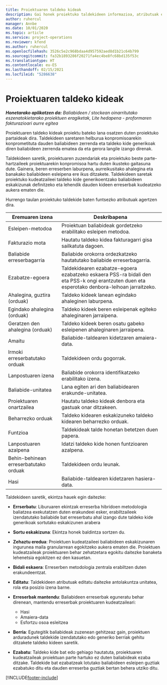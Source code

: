 ```yaml
---
title: Proiektuaren taldeko kideak
description: Gai honek proiektuko taldekideen informazioa, atributuak eta programazioa lantzeko moduari buruzko informazioa eskaintzen du.
author: ruhercul
manager: Annbe
ms.date: 10/01/2020
ms.topic: article
ms.service: project-operations
ms.reviewer: kfend
ms.author: ruhercul
ms.openlocfilehash: 3526c5e2c968bdaa4d957592aed8d1b21c64b799
ms.sourcegitcommit: fa32b1893286f20271fa4ec4be8fc68bd135f53c
ms.translationtype: HT
ms.contentlocale: eu-ES
ms.lasthandoff: 02/15/2021
ms.locfileid: "5286638"
---
```

# <a name="project-team-members"></a>Proiektuaren taldeko kideak

_**Honetarako aplikatzen da:** Baliabideen / stockean oinarritutako eszenatokietarako proiektuen eragiketak, Lite hedapena - proformaren fakturazioari aurre egitea_

Proiektuaren taldeko kideak proiektu bateko lana osatzen duten proiektuko partaideak dira. Taldekideen saretaren helburua konpromisoarekin konprometituta dauden baliabideen zerrenda eta taldeko kide generikoak diren baliabideen zerrenda ematea da eta gerora langile izango direnak.

Taldekideen saretik, proiektuaren zuzendariak eta proiektuko beste parte-hartzaileek proiektuarekin konpromisoa hartu duten ikusteko gaitasuna dute. Gainera, beren erreserben laburpena, aurreikusitako ahalegina eta banakako baliabideen esleipena ere ikus ditzakete. Taldekideen saretak proiektuko kudeatzaileei taldeko kide generikoentzako baliabideen eskakizunak definitzeko eta lehendik dauden kideen erreserbak kudeatzeko aukera ematen die.

Hurrengo taulan proiektuko taldekide baten funtsezko atributuak agertzen dira.

| Eremuaren izena          | Deskribapena                                                                                                                                                                  |
|--------------------------|-----------------------------------------------------------------------------------------------------------------------------------------------------------------------------------|
| Esleipen-metodoa        | Proiektuan baliabideak gordetzeko erabilitako esleipen metodoa.                                                                         |
| Fakturazio mota             | Hautatu taldeko kidea fakturagarri gisa sailkatuta dagoen.                                                                                                                                       |
| Baliabide erreserbagarria        | Baliabide orokorra ordezkatzeko hautatutako baliabide erreserbagarria.                                                                                                                   |
| Ezabatze-egoera            | Taldekidearen ezabatze-egoera ezabatzeko eskaera PSS-ra bidali den eta PSS-k ongi erantzuten duen eta esperotako denbora-leihoan jarraitzeko. |
| Ahalegina, guztira (orduak)     | Taldeko kideek lanean egindako ahaleginen laburpena.                                                                                                                         |
| Egindako ahalegina (orduak) | Taldeko kideek beren esleipenak egiteko ahaleginaren jarraipena.                                                                                           |
| Geratzen den ahalegina (orduak) | Taldeko kideek beren osatu gabeko esleipenen ahaleginaren jarraipena.                                                                                    |
| Amaitu                   | Baliabide-taldearen kidetzaren amaiera-data.                                                                                                                                            |
| Irmoki erreserbatutako orduak        | Taldekideen ordu gogorrak.                                                                                                                                                                |
| Lanpostuaren izena            | Baliabide orokorra identifikatzeko erabilitako izena.                                                                                                                                   |
| Baliabide-unitatea          | Lana egiten ari den baliabidearen erakunde-unitatea.                                                                                                                      |
| Proiektuaren onartzailea         | Hautatu taldeko kideak denbora eta gastuak onar ditzakeen.                                                                                                                     |
| Beharrezko orduak           | Taldeko kidearen eskakizuneko taldeko kidearen beharrezko orduak.                                                                                                                       |
| Funtzioa                     | Taldekideak talde honetan betetzen duen papera.                                                                                                                                |
| Lanpostuaren azalpena     | Idatzi taldeko kide honen funtzioaren azalpena.                                                                                                                             |
| Behin-behinean erreserbatutako orduak        | Taldekideen ordu leunak.                                                                                                                                                                 |
| Hasi                    | Baliabide-taldearen kidetzaren hasiera-data.                                                                                                                                          |

Taldekideen saretik, ekintza hauek egin daitezke:

- **Errserbatu**: Liburuaren ekintzak erreserba hibridoen metodologia baliatzea exekutatzen duten erakundeei esker, erabiltzaileek izendatutako baliabide bat erreserbatu ahal izango dute taldeko kide generikoak sortutako eskakizunen arabera
- **Sortu eskakizuna**: Ekintza honek baldintza sortzen du.
- **Zehaztu eredua**: Proiektuen kudeatzaileei baliabideen eskakizunaren ingurunea maila granularrean egokitzeko aukera ematen die. Proiektuen kudeatzaileak proiektuaren behar zehatzetara egokitu daitezke banaketa lehenetsia egokitzen ez den kasuetan.
- **Bidali eskaera**: Erreserben metodologia zentrala erabiltzen duten erakundeentzat.
- **Editatu**: Taldekideen atributuak editatu daitezke antolakuntza unitatea, rola eta posizio izena barne.
- **Erreserbak mantendu**: Baliabideen erreserbak eguneratu behar direnean, mantendu erreserbak proiektuaren kudeatzaileari:

    - Hasi
    - Amaiera-data
    - Esfortzu osoa esleitzea

- **Berria**: Egutegitik baliabideak zuzenean gehitzeaz gain, proiektuen arduradunek taldekide izendatutako edo generiko berriak gehitu ditzakete taldeko kideen saretik.
- **Ezabatu**: Taldeko kide bat edo gehiago hautatuta, proiektuaren kudeatzaileak proiektuan parte hartuko ez duten baliabideak ezaba ditzake. Taldekide bat ezabatzeak lotutako baliabideen esleipen guztiak ezabatuko ditu eta dauden erreserba guztiak bertan behera utziko ditu.


[!INCLUDE[footer-include](../includes/footer-banner.md)]